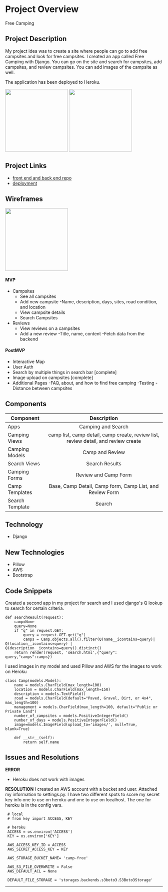 # Project Overview

Free Camping

## Project Description

My project idea was to create a site where people can go to add free campsites and look for free campsites.  I created an app called Free Camping with Django.  You can go on the site and search for campsites, add campsites, and review campsites.  You can add images of the campsite as well.  

The application has been deployed to Heroku.

<img src="https://user-images.githubusercontent.com/49919405/75263541-5bd60c00-57ab-11ea-92a7-b606b7f7e042.png" height='200' width='200'>

<img src="https://user-images.githubusercontent.com/49919405/75263595-727c6300-57ab-11ea-8d5a-1bdf73243eb9.png" height='200' width='200'>


## Project Links

- [front end and back end repo](https://github.com/hrocco25/camping)
- [deployment](https://dispersed-camping.herokuapp.com/)



## Wireframes

<img src="https://user-images.githubusercontent.com/49919405/75263864-c7b87480-57ab-11ea-9b5a-e372dddcda78.jpg" height='200' width='200'>


#### MVP

- Campsites
    - See all campsites
    - Add new campsite
        -Name, description, days, sites, road condition, and location
    - View campsite details
    - Search Campsites
- Reviews
    - View reviews on a campsites
    - Add a new review
        -Title, name, content
-Fetch data from the backend 





#### PostMVP

- Interactive Map
- User Auth 
- Search by multiple things in search bar [complete]
- Image upload on campsites [complete]
- Additional Pages
    -FAQ, about, and how to find free camping
-Testing
-Distance between campsites

## Components


| Component | Description | 
| --- | :---: |  
| Apps |  Camping and Search | 
| Camping Views | camp list, camp detail, camp create, review list, review detail, and review create | 
| Camping Models | Camp and Review| 
| Search Views| Search Results| 
| Camping Forms | Review and Camp Form | 
| Camp Templates| Base, Camp Detail, Camp form, Camp List, and Review Form| 
| Search Template | Search | 

## Technology

- Django

## New Technologies

- Pillow
- AWS
- Bootstrap




## Code Snippets

Created a second app in my project for search and I used django's Q lookup to search for certain criteria.
```
def searchResult(request):
    camp=None
    query=None
    if "q" in request.GET:
        query = request.GET.get("q")
        camps = Camp.objects.all().filter(Q(name__icontains=query)| Q(location__icontains=query) | Q(description__icontains=query)).distinct()
    return render(request, 'search.html',{"query": query,"camps":camps})
```


I used images in my model and used Pillow and AWS for the images to work on Heroku
```
class Camp(models.Model):
    name = models.CharField(max_length=100)
    location = models.CharField(max_length=150)
    description = models.TextField()
    road = models.CharField(default="Paved, Gravel, Dirt, or 4x4", max_length=100)
    management = models.CharField(max_length=100, default="Public or Private Land")
    number_of_campsites = models.PositiveIntegerField()
    number_of_days = models.PositiveIntegerField()
    image=models.ImageField(upload_to='images/', null=True, blank=True)

    def __str__(self):
        return self.name

```


## Issues and Resolutions

**ERROR**
  - Heroku does not work with images

**RESOLUTION**
  I created an AWS account with a bucket and user.  Attached my information to settings.py.  I have two different spots to score my secret key info one to use on heroku and one to use on localhost.  The one for heroku is in the config vars.  

   ```
    # local
    # from key import ACCESS, KEY

    # heroku
    ACCESS = os.environ['ACCESS']
    KEY = os.environ['KEY']

    AWS_ACCESS_KEY_ID = ACCESS
    AWS_SECRET_ACCESS_KEY = KEY

    AWS_STORAGE_BUCKET_NAME= 'camp-free'

    AWS_S3_FILE_OVERWRITE = False
    AWS_DEFAULT_ACL = None

    DEFAULT_FILE_STORAGE = 'storages.backends.s3boto3.S3Boto3Storage'
  ```

---


